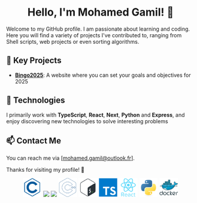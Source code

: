 <h1 align="center"><strong>Hello, I'm Mohamed Gamil! 👋</strong></h1>
Welcome to my GitHub profile. I am passionate about learning and coding. Here you will find a variety of projects I've contributed to, ranging from Shell scripts, web projects or even sorting algorithms.

## 🚀 Key Projects

- **[Bingo2025](https://bingo2025-ilo.vercel.app)**: A website where you can set your goals and objectives for 2025

## 🔧 Technologies

I primarily work with <strong>TypeScript</strong>, <strong>React</strong>, <strong>Next</strong>, <strong>Python</strong> and <strong>Express</strong>, and enjoy discovering new technologies to solve interesting problems

## 📫 Contact Me

You can reach me via [mohamed.gamil@outlook.fr].

Thanks for visiting my profile! 🌟
</br>
<p align="center">
<img width=50 src="https://raw.githubusercontent.com/devicons/devicon/1119b9f84c0290e0f0b38982099a2bd027a48bf1/icons/c/c-line.svg">
<img width=50 src="https://cdn.jsdelivr.net/gh/devicons/devicon/icons/git/git-original.svg" />
<img width=50 src="https://cdn.jsdelivr.net/gh/devicons/devicon/icons/linux/linux-original.svg" />
<img width=50 src="https://raw.githubusercontent.com/devicons/devicon/55609aa5bd817ff167afce0d965585c92040787a/icons/cplusplus/cplusplus-line.svg">
<img width=50 src="https://raw.githubusercontent.com/devicons/devicon/1119b9f84c0290e0f0b38982099a2bd027a48bf1/icons/bash/bash-original.svg">
<img width=50 src="https://github.com/devicons/devicon/blob/master/icons/typescript/typescript-original.svg">
<img width=50 src="https://raw.githubusercontent.com/devicons/devicon/1119b9f84c0290e0f0b38982099a2bd027a48bf1/icons/react/react-original-wordmark.svg">
<img width=50 src="https://raw.githubusercontent.com/devicons/devicon/1119b9f84c0290e0f0b38982099a2bd027a48bf1/icons/python/python-original.svg">
<img width=50 src="https://github.com/devicons/devicon/blob/master/icons/docker/docker-original-wordmark.svg">
</p>
